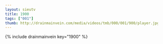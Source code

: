 ```yaml
--- 
layout: sieutv
title: 1900
tags: ["001"]
thumb: http://drainmainvein.com/media/videos/tmb/000/001/900/player.jpg
---
```

{% include drainmainvein key="1900" %} 
